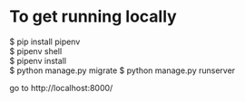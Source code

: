 

# To get running locally
$ pip install pipenv  
$ pipenv shell  
$ pipenv install  
$ python manage.py migrate
$ python manage.py runserver

go to http://localhost:8000/